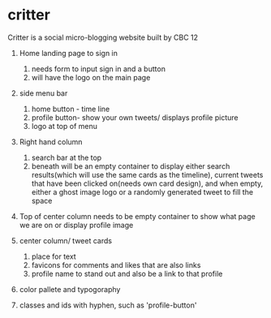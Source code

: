 # critter
Critter is a social micro-blogging website built by CBC 12




1. Home landing page to sign in 
   1. needs form to input sign in and a button
   2. will have the logo on the main page

2. side menu bar
   1. home button - time line 
    1. profile button- show your own tweets/ displays profile picture
    2. logo at top of menu
    
3. Right hand column
   1. search bar at the top
   2. beneath will be an empty container to display either search results(which will use the same cards as the timeline), current tweets that have been clicked on(needs own card design), and when empty, either a ghost image logo or a randomly generated tweet to fill the space

4. Top of center column needs to be empty container to show what page we are on or display profile image 


5. center column/ tweet cards
   1. place for text
   2. favicons  for comments and likes that are also links
   3. profile name to stand out and also be a link to that profile

6. color pallete and typogoraphy 
7. classes and ids with hyphen, such as 'profile-button'